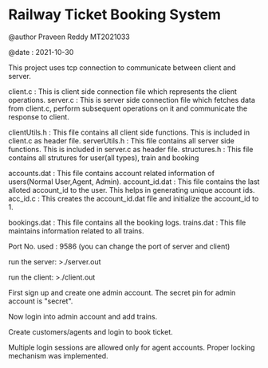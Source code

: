 # Railway Ticket Booking System

@author Praveen Reddy MT2021033 

@date : 2021-10-30


This project uses tcp connection to communicate between client and server.

client.c        : This is client side connection file which represents the client operations.
server.c        : This is server side connection file which fetches data from client.c, perform subsequent operations on it 
                  and communicate the response to client.

clientUtils.h   : This file contains all client side functions. This is included in client.c as header file.
serverUtils.h   : This file contains all server side functions. This is included in server.c as header file.
structures.h    : This file contains all strutures for user(all types), train and booking

accounts.dat    : This file contains account related information of users(Normal User,Agent, Admin).
account_id.dat  : This file contains the last alloted account_id to the user. This helps in generating unique account ids.
acc_id.c        : This creates the account_id.dat file and initialize the account_id to 1.

bookings.dat    : This file contains all the booking logs.
trains.dat      : This file maintains information related to all trains.

Port No. used   : 9586 (you can change the port of server and client)

run the server:
    >./server.out

run the client:
    >./client.out

First sign up and create one admin account. 
The secret pin for admin account is "secret".

Now login into admin account and add trains.

Create customers/agents and login to book ticket.

Multiple login sessions are allowed only for agent accounts. Proper locking mechanism was implemented.


